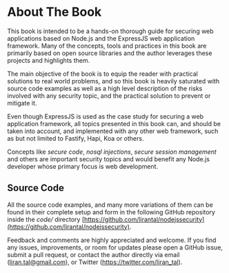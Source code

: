 # About The Book

This book is intended to be a hands-on thorough guide for securing web applications based on Node.js and the ExpressJS web application framework. Many of the concepts, tools and practices in this book are primarily based on open source libraries and the author leverages these projects and highlights them.

The main objective of the book is to equip the reader with practical solutions to real world problems, and so this book is heavily saturated with source code examples as well as a high level description of the risks involved with any security topic, and the practical solution to prevent or mitigate it.

Even though ExpressJS is used as the case study for securing a web application framework, all topics presented in this book can, and should be taken into account, and implemented with any other web framework, such as but not limited to Fastify, Hapi, Koa or others.

Concepts like _secure code_, _nosql injections_, _secure session management_ and others are important security topics and would benefit any Node.js developer whose primary focus is web development.

## Source Code

All the source code examples, and many more variations of them can be found in their complete setup and form in the following GitHub repository inside the _code/_ directory [https://github.com/lirantal/nodejssecurity](https://github.com/lirantal/nodejssecurity).

Feedback and comments are highly appreciated and welcome. If you find any issues, improvements, or room for updates please open a GitHub issue, submit a pull request, or contact the author directly via email (liran.tal@gmail.com), or Twitter (https://twitter.com/liran_tal).
